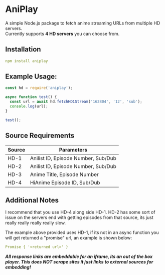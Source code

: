 # AniPlay

A simple Node.js package to fetch anime streaming URLs from multiple HD servers.  
Currently supports **4 HD servers** you can choose from.


## Installation

```yaml
npm install aniplay
```

## Example Usage:
```js
const hd = require('aniplay');

async function test() {
  const url = await hd.fetchHD1Stream('162804', '12', 'sub');
  console.log(url);
}

test();
```

## Source Requirements
| Source | Parameters | 
| ------ | ---------- |
| HD-1 | Anilist ID, Episode Number, Sub/Dub |
| HD-2 | Anilist ID, Episode Number, Sub/Dub |
| HD-3 | Anime Title, Episode Number |
| HD-4 | HiAnime Episode ID, Sub/Dub |

## Additional Notes
I recommend that you use HD-4 along side HD-1. HD-2 has some sort of issue on the servers end with getting episodes from that source, its just really really really really slow.

The example above provided uses HD-1, if its not in an async function you will get returned a "promise" url, an example is shown below:
```yaml
Promise { '<returned url>' }
```

***All response links are embeddable for an iframe, its an out of the box player. This does NOT scrape sites it just links to external sources for embedding!***
